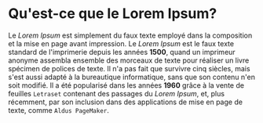 # Qu'est-ce que le Lorem Ipsum?

Le *Lorem Ipsum* est simplement du faux texte employé dans la composition et la mise en page avant impression. Le *Lorem Ipsum* est le faux texte standard de l'imprimerie depuis les années **1500**, quand un imprimeur anonyme assembla ensemble des morceaux de texte pour réaliser un livre spécimen de polices de texte. Il n'a pas fait que survivre cinq siècles, mais s'est aussi adapté à la bureautique informatique, sans que son contenu n'en soit modifié. Il a été popularisé dans les années **1960** grâce à la vente de feuilles `Letraset` contenant des passages du *Lorem Ipsum*, et, plus récemment, par son inclusion dans des applications de mise en page de texte, comme `Aldus PageMaker`.
